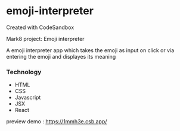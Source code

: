 # emoji-interpreter

Created with CodeSandbox

Mark8 project: Emoji interpreter

A emoji interpreter app which takes the emoji as input on click or via entering the emoji and displayes its meaning

<h3>Technology</h3>
<ul>
<li>HTML</li>
<li>CSS</li>
<li>Javascript</li>
<li>JSX</li>
<li>React</li>
</ul>

preview demo : https://1mmh3e.csb.app/
